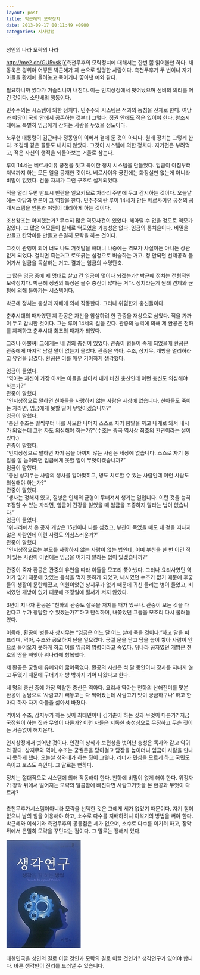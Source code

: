 ```yaml
---
layout: post
title: 박근혜의 모략정치
date: 2013-09-17 00:11:49 +0900
categories: 시사칼럼
---
```

성인의 나라 모략의 나라 


  


<http://me2.do/GU5vsKjY>측천무후의 모략정치에 대해서는 한번 쯤 읽어볼만 하다. 채동욱은 경위야 어떻든 박근혜가 제 손으로 임명한 사람이다. 측천무후가 두 번이나 자기 아들을 황제에 올려놓고 죽이거나 쫓아낸 예와 같다. 


  


필요하니까 썼다가 거슬리니까 내친다. 이는 인지상정에서 벗어났으며 선비의 의리를 어긴 것이다. 소인배의 행동이다. 


  


민주주의는 시스템에 의한 정치다. 민주주의 시스템은 적과의 동침을 전제로 한다. 여당과 야당이 국회 안에서 공존하는 것부터 그렇다. 정권 안에도 적은 있어야 한다. 왕조시대에도 특별히 임금에게 간하는 사람을 두었을 정도이다. 


  


노무현 대통령이 김근태나 정동영이 이뻐서 곁에 둔 것이 아니다. 원래 정치는 그렇게 한다. 조경태 같은 꼴통도 내치지 않았다. 그것이 시스템에 의한 정치다. 자기편은 부려먹고, 적은 자신의 행적을 되돌아보는 거울로 삼는다. 


  


루이 14세는 베르사이유 궁전을 짓고 특이한 정치 시스템을 만들었다. 임금이 아침부터 저녁까지 하는 모든 일을 공개한 것이다. 베르사이유 궁전에는 화장실만 없는게 아니라 비밀이 없었다. 건물 자체가 그런 구조로 설계되었다. 


  


적을 멀리 두면 반드시 반란을 일으키므로 차라리 주변에 두고 감시하는 것이다. 오늘날에는 야당과 언론이 그 역할을 한다. 민주주의란 루이 14세가 만든 베르사이유 궁전의 공개시스템을 언론과 야당이 대리하게 하는 것이다. 


  


조선왕조는 어떠했는가? 무수히 많은 역모사건이 있었다. 헤아릴 수 없을 정도로 역모가 많았다. 그 많은 역모들이 실제로 역모였을 가능성은 없다. 임금의 통치술이다. 비밀을 만들고 칸막이를 만들고 은밀히 모략을 하는 것이다. 


  


그것이 관행이 되어 너도 나도 거짓말을 해대니 나중에는 역모가 사실이든 아니든 상관없게 되었다. 걸리면 죽는거고 로또긁는 심정으로 벼슬하는 거고. 정 안되면 선제공격 들어가서 임금을 독살하는 거고. 결과는 임금의 수명단축. 


  


그 많은 임금 중에 제 명대로 살고 간 임금이 몇이나 되겠는가? 박근혜 정치는 전형적인 모략정치다. 박근혜 정권의 특징은 골수 충신이 많다는 거다. 정치라는게 원래 견제와 균형에 의해 돌아가는 시스템이다. 


  


박근혜 정치는 충성과 지배에 의해 작동한다. 그러나 위험한게 충신들이다. 


  


춘추시대의 패자였던 제 환공은 자신을 암살하려 한 관중을 재상으로 삼았다. 적을 가까이 두고 감시한 것이다. 그는 루이 14세의 길을 갔다. 관중의 능력에 의해 제 환공은 천하를 제패하고 춘추시대 최초의 패자가 되었다. 


  


그러나 아뿔싸! 그에게는 네 명의 충신이 있었다. 관중이 병들어 죽게 되었을때 환공은 관중에게 마지막 남길 말이 없는지 물었다. 관중은 역아, 수조, 상지무, 개방을 멀리하라고 유언을 남겼다. 환공은 이를 매우 기이하게 생각했다. 


  


임금이 물었다.     
“역아는 자신이 가장 아끼는 아들을 삶아서 내게 바친 충신인데 이런 충신도 의심해야 하는가?”    
관중이 말했다.    
“인지상정으로 말하면 친아들을 사랑하지 않는 사람은 세상에 없습니다. 친아들도 죽이는 자라면, 임금에게 못할 일이 무엇이겠습니까?”    
임금이 말했다.    
“충신 수조는 일찍부터 나를 사모한 나머지 스스로 자기 붕알을 까고 내게로 와서 내시가 되었는데 그런 자도 의심해야 하는가?”(수조는 중국 역사상 최초의 환관이라는 설이 있다.)    
관중이 말했다.    
“인지상정으로 말하면 자기 몸을 아끼지 않는 사람은 세상에 없습니다. 스스로 자기 붕알을 깔 놈이라면 임금에게 못할 일이 무엇이겠습니까?”    
임금이 말했다.    
“충신 상지무는 사람의 생사를 알아맞히고, 병도 치료할 수 있는 사람인데 이런 사람도 의심해야 하는가?”    
관중이 말했다.    
“생사는 정해져 있고, 질병은 인체의 균형이 무너져서 생기는 일입니다. 이런 것을 능히 조정할 수 있는 자라면, 임금이 건강을 잃었을 때 임금을 조종하지 말라는 법이 없습니다.”    
임금이 물었다.    
“위나라에서 온 공자 개방은 15년이나 나를 섬겼고, 부친이 죽었을 때도 내 곁을 떠나지 않은 사람인데 이런 사람도 의심스러운가?”    
관중이 말했다.    
“인지상정으로는 부모를 사랑하지 않는 사람이 없는 법인데, 이미 부친을 한 번 어긴 적이 있는 사람이 이번에는 임금을 어기지 말라는 법이 있겠습니까?” 


  


관중이 죽자 환공은 관중의 유언을 따라 이들을 모조리 쫓아냈다. 그러나 요리사였던 역아가 없기 때문에 맛있는 음식을 먹지 못하게 되었고, 내시였던 수조가 없기 때문에 후궁들의 생활이 문란해졌고, 의원이었던 상지무가 없기 때문에 귀신 들리는 병이 들었고, 비서였던 개방이 없기 때문에 조정일에 질서가 서지 않았다. 


  


3년이 지나자 환공은 “천하의 관중도 잘못을 저지를 때가 있구나. 관중이 모든 것을 다 안다고 누가 장담할 수 있겠는가?”하고 탄식하며, 내쫓았던 그들을 모조리 다시 불러들였다. 


  


이듬해, 환공이 병들자 상지무는 “임금은 어느 달 어느 날에 죽을 것이다.”하고 말을 퍼뜨리며, 역아, 수조와 공모하여 난을 일으켰다. 궁궐 문을 닫고 담을 높이 쌓아 사람이 안으로 들어오지 못하게 하고 이를 임금의 명령이라고 속였다. 위나라 공자였던 개방은 천 호의 땅을 빼앗아 위나라에 항복했다. 


  


제 환공은 궁궐에 유폐되어 굶어죽었다. 환공의 시신은 석 달 동안이나 장사를 지내지 않고 두었기 때문에 구더기가 방 밖까지 기어 나왔다고 한다. 


  


네 명의 충신 중에 가장 악랄한 충신은 역아다. 요리사 역아는 천하의 산해진미를 맛본 환공이 농담으로 ‘사람고기 빼놓고는 다 먹어봤는데 사람고기 맛이 궁금하구나’ 하고 한 마디 하자 자기 아들을 삶아서 바쳤다. 


  


역아와 수조, 상지무가 하는 짓이 최태민이나 김기춘이 하는 짓과 무엇이 다른가? 지금 국정원이 하는 짓과 무엇이 다른가? 이런 자들은 지독한 충성심으로 무장하고 무슨 짓이든 서슴없이 해치운다. 


  


인지상정에서 벗어난 것이다. 인간의 상식과 보편성을 벗어난 충성은 독사와 같고 악귀와 같다. 상지무와 역아, 수조는 궁궐문을 닫아걸고 담장을 높이더니 임금이 사람을 만나지 못하게 했다. 오늘날 청와대가 하는 짓이 그렇다. 리더가 민심을 모르게 하고 국민도 속이고 보스도 속인다. 그 말로는 뻔하다. 


  


정치는 절대적으로 시스템에 의해 작동해야 한다. 천하에 비밀이 없게 해야 한다. 위정자가 장막 뒤에서 벌어지는 모략의 달콤함에 빠진다면 사람고기맛을 본 환공과 무엇이 다르랴? 



###



측천무후가시스템이아니라 모략을 선택한 것은 그에게 세가 없었기 때문이다. 자기 힘이 없으니 남의 힘을 이용해야 하고, 소수로 다수를 지배하려니 이석기의 방법을 써야 한다.박근혜와 이석기와 측천무후의 공통점은 세가 없으며, 소수로 다수를 이기려 하고, 장막 뒤에서 은밀히 모략을 꾸민다는 점이다. 그 말로는 정해져 있다. 





 <img alt="1234.JPG" src="files/attach/images/199/535/387/1234.JPG" width="200" height="291" />

  


대한민국을 성인의 길로 이끌 것인가 모략의 길로 이끌 것인가? 생각연구가 있어야 합니다. 바른 생각만이 진리를 드러낼 수 있습니다.